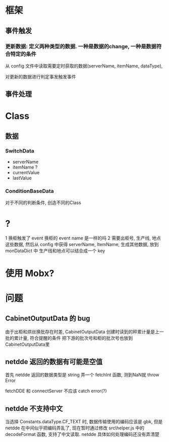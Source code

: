 # 框架

## 事件触发

### 更新数据: 定义两种类型的数据. 一种是数据的change, 一种是数据符合特定的条件

从 config 文件中读取需要定时获取的数据(serverName, itemName, dataType), 

对更新的数据进行判定事发触发事件


## 事件处理



# Class

## 数据

### SwitchData

- serverName
- itemName ?
- currentValue
- lastValue

### ConditionBaseData

对于不同的判断条件, 创造不同的Class



# ?
1 换柜触发了 event
换柜的 event name 是一样的吗
2 需要出柜号, 生产线, 地点这些数据, 然后从 config 中获得 serverName, ItemName, 生成其他数据, 放到 monDataDict 中
生产线和地点可以结合成一个 key

# 使用 Mobx? 

# 问题

## CabinetOutputData 的 bug

由于出柜和烘丝换批存在时差, CabinetOutputData 创建时读到的秤累计量是上一批的累计量, 符合提醒的条件
把下游的批次号和柜的批次号也放到 CabinetOutputData里

## netdde 返回的数据有可能是空值

首先 netdde 返回的数据类型是 string
弄一个 fetchInt 函数, 测到NaN就 throw Error

fetchDDE 和 connectServer 不应该 catch error(?)

## netdde 不支持中文

当选择 Constants.dataType.CF_TEXT 时, 数据传输使用的编码应该是 gbk, 但是 netdde 在中间似乎把编码弄乱了, 现在暂时通过修改 src\helper.js 中的 decodeFormat 函数, 支持了中文读取. netdde 具体如何处理编码还没有弄清楚 